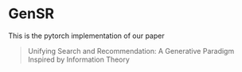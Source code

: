 # GenSR
This is the pytorch implementation of our paper
 > Unifying Search and Recommendation: A Generative Paradigm Inspired by Information Theory